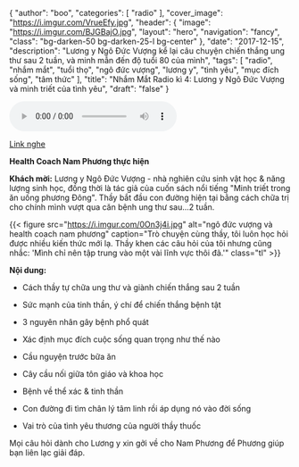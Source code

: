 {
   "author": "boo",
   "categories": [
      "radio"
   ],
   "cover_image": "https://i.imgur.com/VrueEfy.jpg",
  "header": {
    "image": "https://i.imgur.com/BJGBajO.jpg",
    "layout": "hero",
    "navigation": "fancy",
    "class": "bg-darken-50 bg-darken-25-l bg-center"
  },
   "date": "2017-12-15",
   "description": "Lương y Ngô Đức Vượng kể lại câu chuyện chiến thắng ung thư sau 2 tuần, và minh mẫn đến độ tuổi 80 của mình",
   "tags": [
      "radio",
      "nhắm mắt",
      "tuổi thọ",
      "ngô đức vượng",
      "lương y",
      "tình yêu",
      "mục đích sống",
      "tâm thức"
   ],
   "title": "Nhắm Mắt Radio kì 4: Lương y Ngô Đức Vượng và minh triết của tình yêu",
   "draft": "false"
}

<audio controls>
  <source src="https://s0.vocaroo.com/media/download_temp/Vocaroo_s03acbmyS5YX.mp3" type="audio/mpeg">
Your browser does not support the audio element.
</audio>

[Link nghe](https://s0.vocaroo.com/media/download_temp/Vocaroo_s03acbmyS5YX.mp3)

**Health Coach Nam Phương thực hiện**

**Khách mời:** Lương y Ngô Đức Vượng - nhà nghiên cứu sinh vật học & năng lượng sinh học, đồng thời là tác giả của cuốn sách nổi tiếng "Minh triết trong ăn uống phương Đông". Thầy bắt đầu con đường hiện tại bằng cách chữa trị cho chính mình vượt qua căn bệnh ung thư sau...2 tuần.

{{< figure src="https://i.imgur.com/0On3j4i.jpg" alt="ngô đức vượng và health coach nam phương" caption="Trò chuyện cùng thầy, tôi luôn học hỏi được nhiều kiến thức mới lạ. Thầy khen các câu hỏi của tôi nhưng cũng nhắc: 'Mình chỉ nên tập trung vào một vài lĩnh vực thôi đã.'" class="tl" >}}

**Nội dung:**

- Cách thầy tự chữa ung thư và giành chiến thắng sau 2 tuần

- Sức mạnh của tinh thần, ý chí để chiến thắng bệnh tật

- 3 nguyên nhân gây bệnh phổ quát

- Xác định mục đích cuộc sống quan trọng như thế nào

- Cầu nguyện trước bữa ăn

- Cây cầu nối giữa tôn giáo và khoa học

- Bệnh về thể xác & tinh thần

- Con đường đi tìm chân lý tâm linh rồi áp dụng nó vào đời sống

- Vai trò của tình yêu thương của người thầy thuốc

Mọi câu hỏi dành cho Lương y xin gởi về cho Nam Phương để Phương giúp bạn liên lạc giải đáp.